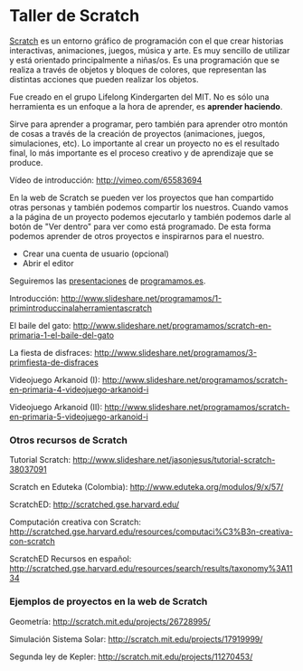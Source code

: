 Taller de Scratch
==============

[Scratch](http://scratch.mit.edu) es un entorno gráfico de programación con el que crear historias interactivas, animaciones, juegos, música y arte. Es muy sencillo de utilizar y está orientado principalmente a niñas/os. Es una programación que se realiza a través de objetos y bloques de colores, que representan las distintas acciones que pueden realizar los objetos. 

Fue creado en el grupo Lifelong Kindergarten del MIT. No es sólo una herramienta es un enfoque a la hora de aprender, es  **aprender haciendo**. 

Sirve para aprender a programar, pero también para aprender otro montón de cosas a través de la creación de proyectos (animaciones, juegos, simulaciones, etc). Lo importante al crear un proyecto no es el resultado final, lo más importante es el proceso creativo y de aprendizaje que se produce.

Vídeo de introducción: http://vimeo.com/65583694


En la web de Scratch se pueden ver los proyectos que han compartido otras personas y también podemos compartir los nuestros. Cuando vamos a la página de un proyecto podemos ejecutarlo y también podemos darle al botón de "Ver dentro" para ver como está programado. De esta forma podemos aprender de otros proyectos e inspirarnos para el nuestro.


 - Crear una cuenta de usuario (opcional)
 -  Abrir el editor

Seguiremos las [presentaciones](http://www.slideshare.net/programamos) de [programamos.es](http://programamos.es).

Introducción: http://www.slideshare.net/programamos/1-primintroduccinalaherramientascratch

El baile del gato: http://www.slideshare.net/programamos/scratch-en-primaria-1-el-baile-del-gato

La fiesta de disfraces: http://www.slideshare.net/programamos/3-primfiesta-de-disfraces

Videojuego Arkanoid (I): http://www.slideshare.net/programamos/scratch-en-primaria-4-videojuego-arkanoid-i

Videojuego Arkanoid (II): http://www.slideshare.net/programamos/scratch-en-primaria-5-videojuego-arkanoid-i


### Otros recursos de Scratch

Tutorial Scratch: http://www.slideshare.net/jasonjesus/tutorial-scratch-38037091

Scratch en Eduteka (Colombia): http://www.eduteka.org/modulos/9/x/57/

ScratchED: http://scratched.gse.harvard.edu/

Computación creativa con Scratch: http://scratched.gse.harvard.edu/resources/computaci%C3%B3n-creativa-con-scratch

ScratchED Recursos en español: http://scratched.gse.harvard.edu/resources/search/results/taxonomy%3A1134



### Ejemplos de proyectos en la web de Scratch

Geometría: http://scratch.mit.edu/projects/26728995/

Simulación Sistema Solar: http://scratch.mit.edu/projects/17919999/

Segunda ley de Kepler: http://scratch.mit.edu/projects/11270453/
